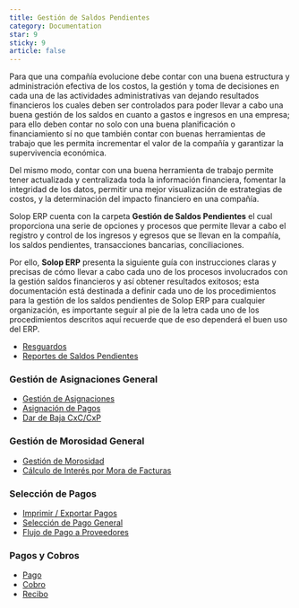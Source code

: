 ```yaml
---
title: Gestión de Saldos Pendientes
category: Documentation
star: 9
sticky: 9
article: false
---
```


Para que una compañía evolucione debe contar con una buena estructura y administración efectiva de los costos, la gestión y toma de decisiones en cada una de las actividades administrativas van dejando resultados financieros los cuales deben ser controlados para poder llevar a cabo una buena gestión de los saldos en cuanto a gastos e ingresos en una empresa; para ello deben contar no solo con una buena planificación o financiamiento sí no que también contar con buenas herramientas de trabajo que les permita incrementar el valor de la compañía y garantizar la supervivencia económica.

Del mismo modo, contar con una buena herramienta de trabajo permite tener actualizada y centralizada toda la información financiera, fomentar la integridad de los datos, permitir una mejor visualización de estrategias de costos, y la determinación del impacto financiero en una compañía.

Solop ERP cuenta con la carpeta **Gestión de Saldos Pendientes** el cual proporciona una serie de opciones y procesos que permite llevar a cabo el registro y control de los ingresos y egresos que se llevan en la compañía, los saldos pendientes, transacciones bancarias, conciliaciones.

Por ello, **Solop ERP** presenta la siguiente guía con instrucciones claras y precisas de cómo llevar a cabo cada uno de los procesos involucrados con la gestión saldos financieros y así obtener resultados exitosos; esta documentación está destinada a definir cada uno de los procedimientos para la gestión de los saldos pendientes de Solop ERP para cualquier organización, es importante seguir al pie de la letra cada uno de los procedimientos descritos aquí recuerde que de eso dependerá el buen uso del ERP.

- [Resguardos](withholding)
- [Reportes de Saldos Pendientes](pending-balance-reports)

### Gestión de Asignaciones General

- [Gestión de Asignaciones](assignment-management-general/assignment-management)
- [Asignación de Pagos](assignment-management-general/assignment)
- [Dar de Baja CxC/CxP](assignment-management-general/unsubscribe-account-receivable)

### Gestión de Morosidad General

- [Gestión de Morosidad](default-management-general/default-management)
- [Cálculo de Interés por Mora de Facturas](default-management-general/late-payment-interest-calculation)

### Selección de Pagos

- [Imprimir / Exportar Pagos](payment-selection-general/print)
- [Selección de Pago General](payment-selection-general/selection)
- [Flujo de Pago a Proveedores](payment-selection-general/payment-flow-to-suppliers)

### Pagos y Cobros

- [Pago](payments-and-receipts/pay)
- [Cobro](payments-and-receipts/payment)
- [Recibo](payments-and-receipts/receipt)